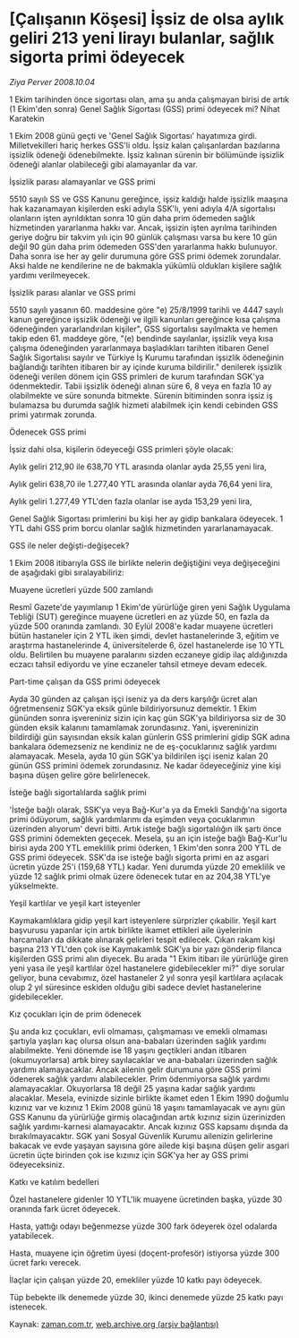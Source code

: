 # [Çalışanın Köşesi] İşsiz de olsa aylık geliri 213 yeni lirayı bulanlar, sağlık sigorta primi ödeyecek

*Ziya Perver 2008.10.04*

<tr><td class="metin" colspan="2" style="padding-top: 20px; padding-left: 5px; padding-right: 10px;">1 Ekim tarihinden önce sigortası olan, ama şu anda çalışmayan birisi de artık (1 Ekim'den sonra) Genel Sağlık Sigortası (GSS) primi ödeyecek mi? Nihat Karatekin</td></tr><tr><td class="metin" colspan="2" style="padding-top: 20px; padding-left: 5px; padding-right: 10px;"><p>
<p>1 Ekim 2008 günü geçti ve 'Genel Sağlık Sigortası' hayatımıza girdi. Milletvekilleri hariç herkes GSS'li oldu. İşsiz kalan çalışanlardan bazılarına işsizlik ödeneği ödenebilmekte. İşsiz kalınan sürenin bir bölümünde işsizlik ödeneği alanlar olabileceği gibi alamayanlar da var.
<p>İşsizlik parası alamayanlar ve GSS primi
<p>5510 sayılı SS ve GSS Kanunu gereğince, işsiz kaldığı halde işsizlik maaşına hak kazanamayan kişilerden eski adıyla SSK'lı, yeni adıyla 4/A sigortalısı olanların işten ayrıldıktan sonra 10 gün daha prim ödemeden sağlık hizmetinden yararlanma hakkı var. Ancak, işsizin işten ayrılma tarihinden geriye doğru bir takvim yılı için 90 günlük çalışması varsa bu kere 10 gün değil 90 gün daha prim ödemeden GSS'den yararlanma hakkı bulunuyor. Daha sonra ise her ay gelir durumuna göre GSS primi ödemek zorundalar. Aksi halde ne kendilerine ne de bakmakla yükümlü oldukları kişilere sağlık yardımı verilmeyecek. 
<p>İşsizlik parası alanlar ve GSS primi
<p>5510 sayılı yasanın 60. maddesine göre "e) 25/8/1999 tarihli ve 4447 sayılı kanun gereğince işsizlik ödeneği ve ilgili kanunları gereğince kısa çalışma ödeneğinden yararlandırılan kişiler", GSS sigortalısı sayılmakta ve hemen takip eden 61. maddeye göre, "(e) bendinde sayılanlar, işsizlik veya kısa çalışma ödeneğinden yararlanmaya başladıkları tarihten itibaren Genel Sağlık Sigortalısı sayılır ve Türkiye İş Kurumu tarafından işsizlik ödeneğinin bağlandığı tarihten itibaren bir ay içinde kuruma bildirilir." denilerek işsizlik ödeneği verilen dönem için GSS primleri de kurum tarafından SGK'ya ödenmektedir. Tabii işsizlik ödeneği alınan süre 6, 8 veya en fazla 10 ay olabilmekte ve süre sonunda bitmekte. Sürenin bitiminden sonra işsiz iş bulamazsa bu durumda sağlık hizmeti alabilmek için kendi cebinden GSS primi yatırmak zorunda. 
<p>Ödenecek GSS primi
<p>İşsiz dahi olsa, kişilerin ödeyeceği GSS primleri şöyle olacak: 
<p> Aylık geliri 212,90 ile 638,70 YTL arasında olanlar ayda 25,55 yeni lira,
<p> Aylık geliri 638,70 ile 1.277,40 YTL arasında olanlar ayda 76,64 yeni lira,
<p> Aylık geliri 1.277,49 YTL'den fazla olanlar ise ayda 153,29 yeni lira, 
<p>Genel Sağlık Sigortası primlerini bu kişi her ay gidip bankalara ödeyecek. 1 YTL dahi GSS prim borcu olanlar sağlık hizmetinden yararlanamayacak. 
<p>GSS ile neler değişti-değişecek?
<p>1 Ekim 2008 itibarıyla GSS ile birlikte nelerin değiştiğini veya değişeceğini de aşağıdaki gibi sıralayabiliriz:
<p>Muayene ücretleri yüzde 500 zamlandı
<p>Resmî Gazete'de yayımlanıp 1 Ekim'de yürürlüğe giren yeni Sağlık Uygulama Tebliği (SUT) gereğince muayene ücretleri en az yüzde 50, en fazla da yüzde 500 oranında zamlandı. 30 Eylül 2008'e kadar muayene ücretleri bütün hastaneler için 2 YTL iken şimdi, devlet hastanelerinde 3, eğitim ve araştırma hastanelerinde 4, üniversitelerde 6, özel hastanelerde ise 10 YTL oldu. Belirtilen bu muayene paralarını sizden eczaneye gidip ilaç aldığınızda eczacı tahsil ediyordu ve yine eczaneler tahsil etmeye devam edecek.
<p>Part-time çalışan da GSS primi ödeyecek
<p>Ayda 30 günden az çalışan işçi iseniz ya da ders karşılığı ücret alan öğretmenseniz SGK'ya eksik günle bildiriyorsunuz demektir. 1 Ekim gününden sonra işvereniniz sizin için kaç gün SGK'ya bildiriyorsa siz de 30 günden eksik kalanını tamamlamak zorundasınız. Yani, işvereninizin bildirdiği gün sayısından eksik kalan günlerin GSS primlerini gidip SGK adına bankalara ödemezseniz ne kendiniz ne de eş-çocuklarınız sağlık yardımı alamayacak. Mesela, ayda 10 gün SGK'ya bildirilen işçi iseniz kalan 20 günün GSS primini ödemek zorundasınız. Ne kadar ödeyeceğiniz yine kişi başına düşen gelire göre belirlenecek.
<p>İsteğe bağlı sigortalılarda sağlık primi 
<p>'İsteğe bağlı olarak, SSK'ya veya Bağ-Kur'a ya da Emekli Sandığı'na sigorta primi ödüyorum, sağlık yardımlarımı da eşimden veya çocuklarımın üzerinden alıyorum' devri bitti. Artık isteğe bağlı sigortalılığın ilk şartı önce GSS primini ödemekten geçecek. Mesela, şu an için isteğe bağlı Bağ-Kur'lu birisi ayda 200 YTL emeklilik primi öderken, 1 Ekim'den sonra 200 YTL de GSS primi ödeyecek. SSK'da ise isteğe bağlı sigorta primi en az asgari ücretin yüzde 25'i (159,68 YTL) kadar. Yeni durumda yüzde 20 emeklilik ve yüzde 12 sağlık primi olmak üzere ödenecek tutar en az 204,38 YTL'ye yükselmekte. 
<p>Yeşil kartlılar ve yeşil kart isteyenler
<p>Kaymakamlıklara gidip yeşil kart isteyenlere sürprizler çıkabilir. Yeşil kart başvurusu yapanlar için artık birlikte ikamet ettikleri aile üyelerinin harcamaları da dikkate alınarak gelirleri tespit edilecek. Çıkan rakam kişi başına 213 YTL'den çok ise Kaymakamlık SGK'ya bir yazı gönderip filanca kişilerden GSS primi alın diyecek. Bu arada "1 Ekim itibarı ile yürürlüğe giren yeni yasa ile yeşil kartlılar özel hastanelere gidebilecekler mi?" diye sorular geliyor, buna cevabımız, özel hastaneler 2 yıl sonra yeşil kartlılara açılacak olup 2 yıl süresince eskiden olduğu gibi sadece devlet hastanelerine gidebilecekler.
<p>Kız çocukları için de prim ödenecek
<p>Şu anda kız çocukları, evli olmaması, çalışmaması ve emekli olmaması şartıyla yaşları kaç olursa olsun ana-babaları üzerinden sağlık yardımı alabilmekte. Yeni dönemde ise 18 yaşını geçtikleri andan itibaren (okumuyorlarsa) artık birey sayılacaklar ve ana-babaları üzerinden sağlık yardımı alamayacaklar. Ancak ailenin gelir durumuna göre GSS primi ödenerek sağlık yardımı alabilecekler. Prim ödenmiyorsa sağlık yardımı alamayacaklar. Okuyorlarsa 18 değil 25 yaşına kadar sağlık yardımı alacaklar. Mesela, evinizde sizinle birlikte ikamet eden 1 Ekim 1990 doğumlu kızınız var ve kızınız 1 Ekim 2008 günü 18 yaşını tamamlayacak ve aynı gün GSS Kanunu da yürürlüğe girmiş olacağından artık kızınız sizin üzerinizden sağlık yardımı-karnesi alamayacaktır. Ancak kızınız GSS kapsamı dışında da bırakılmayacaktır. SGK yani Sosyal Güvenlik Kurumu ailenizin gelirlerine bakacak ve evde yaşayan sayısına göre ailede kişi başına düşen gelir asgari ücretin üçte birinden çok ise kızınız için SGK'ya her ay GSS primi ödeyeceksiniz. 
<p>Katkı ve katılım bedelleri
<p> Özel hastanelere gidenler 10 YTL'lik muayene ücretinden başka, yüzde 30 oranında fark ücret ödeyecek. 
<p> Hasta, yattığı odayı beğenmezse yüzde 300 fark ödeyerek özel odalarda yatabilecek.
<p> Hasta, muayene için öğretim üyesi (doçent-profesör) istiyorsa yüzde 300 ücret farkı verecek.
<p> İlaçlar için çalışan yüzde 20, emekliler yüzde 10 katkı payı ödeyecek.
<p> Tüp bebekte ilk denemede yüzde 30, ikinci denemede yüzde 25 katkı payı istenecek.<br/></p></p></p></p></p></p></p></p></p></p></p></p></p></p></p></p></p></p></p></p></p></p></p></p></p></p></p></p></p></p></td></tr>

Kaynak: [zaman.com.tr](http://zaman.com.tr/yazar.do?yazino=745281), [web.archive.org (arşiv bağlantısı)](http://web.archive.org/web/20081205084437/http://www.zaman.com.tr:80/yazar.do?yazino=745281)
